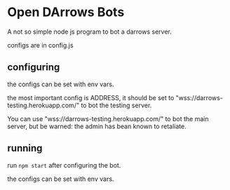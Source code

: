 # Open DArrows Bots

A not so simple node js program to bot a darrows server.

configs are in config.js

## configuring

the configs can be set with env vars.

the most important config is ADDRESS, it should be set to "wss://darrows-testing.herokuapp.com/" to bot the testing server.

You can use "wss://darrows-testing.herokuapp.com/" to bot the main server, but be warned: the admin has bean known to retaliate.

## running

run ```npm start``` after configuring the bot.

the configs can be set with env vars.
